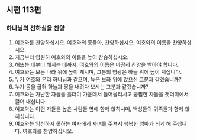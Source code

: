 ## 시편 113편

### 하나님의 선하심을 찬양
1. 여호와를 찬양하십시오. 여호와의 종들아, 찬양하십시오. 여호와의 이름을 찬양하십시오.
2. 지금부터 영원히 여호와의 이름을 높이 찬송하십시오.
3. 해뜨는 데부터 해지는 데까지, 여호와의 이름은 마땅히 찬양을 받아야 합니다.
4. 여호와는 모든 나라 위에 높이 계시며, 그분의 영광은 하늘 위에 높이 계십니다.
5. 누가 여호와 우리 하나님과 같으며, 높은 보좌 위에 앉으신 그분과 같겠습니까?
6. 누가 몸을 굽혀 하늘과 땅을 내려다 보시는 그분과 같겠습니까?
7. 여호와는 가난한 자들을 흙더미 가운데서 들어올리시고 궁핍한 자들을 잿더미에서 끌어 내십니다.
8. 여호와는 이런 자들을 높은 사람들 옆에 함께 앉히시며, 백성들의 귀족들과 함께 앉히십니다.
9. 여호와는 임신하지 못하는 여자에게 자녀를 주셔서 행복한 엄마가 되게 해 주십니다. 여호와를 찬양하십시오.